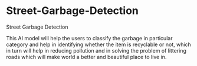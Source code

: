 # Street-Garbage-Detection

Street Garbage Detection

This AI model will help the users to classify the garbage in particular category and help in identifying whether the item is recyclable or not, which in turn will help in reducing pollution and in solving the problem of littering roads which will make world a better and beautiful place to live in.
